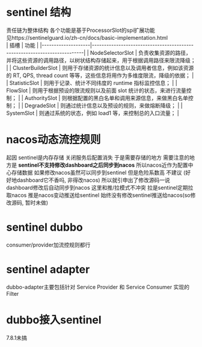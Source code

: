 # sentinel 结构
责任链为整体结构  各个功能是基于ProcessorSlot的spi扩展功能  
见https://sentinelguard.io/zh-cn/docs/basic-implementation.html  
| 插槽                 | 功能                                                                       |
|--------------------|--------------------------------------------------------------------------|
| NodeSelectorSlot   | 负责收集资源的路径，并将这些资源的调用路径，以树状结构存储起来，用于根据调用路径来限流降级；                           |
| ClusterBuilderSlot | 则用于存储资源的统计信息以及调用者信息，例如该资源的 RT, QPS, thread count 等等，这些信息将用作为多维度限流，降级的依据； |
| StatisticSlot      | 则用于记录、统计不同纬度的 runtime 指标监控信息；                                            |
| FlowSlot           | 则用于根据预设的限流规则以及前面 slot 统计的状态，来进行流量控制；                                     |
| AuthoritySlot      | 则根据配置的黑白名单和调用来源信息，来做黑白名单控制；                                              |
| DegradeSlot        | 则通过统计信息以及预设的规则，来做熔断降级；                                                   |
| SystemSlot         | 则通过系统的状态，例如 load1 等，来控制总的入口流量；                                           |




# nacos动态流控规则
起因  sentinel是内存存储  关闭服务后配置消失  于是需要存储的地方
需要注意的地方是 **sentinel不支持修改dashboard之后同步到nacos** 所以nacos近作为配置中心存储数据
如果修改nacos虽然可以同步到sentinel 但是危险系数高 不建议 (好好地dashboard它不香吗, 非得改nacos)
所以就引申出了修改源码一说 dashboard修改后自动同步到nacos
这里和推/拉模式不冲突 拉是sentinel定期拉取nacos  推是nacos变动推送给sentinel  始终没有修改sentinel推送给nacos(so修改源码, 暂时未做)

# sentinel dubbo
consumer/provider加流控规则都行

# sentinel adapter
dubbo-adapter主要包括针对 Service Provider 和 Service Consumer 实现的 Filter

# dubbo接入sentinel
7.8.1未搞